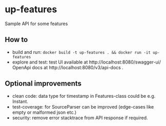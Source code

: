 # up-features
Sample API for some features

## How to
- build and run:
```docker build -t up-features . && docker run -it up-features```
- explore and test:
test UI available at http://localhost:8080/swagger-ui/
OpenApi docs at http://localhost:8080/v3/api-docs .



## Optional improvements
- clean code: data type for timestamp in Features-class could be e.g. Instant.
- test-coverage: for SourceParser can be improved (edge-cases like empty or malformed json etc.)
- security: remove error stacktrace from API response if required.